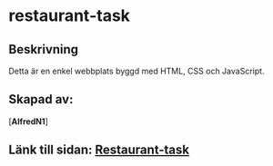 # restaurant-task

## Beskrivning
Detta är en enkel webbplats byggd med HTML, CSS och JavaScript.

## Skapad av:
[**AlfredN1**]

## Länk till sidan: [Restaurant-task](https://lord48.github.io/restaurant-task/)

